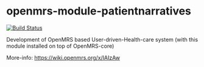 openmrs-module-patientnarratives
================================

[![Build Status](https://travis-ci.org/harshadura/openmrs-module-patientnarratives.png?branch=master)](https://travis-ci.org/harshadura/openmrs-module-patientnarratives)

Development of OpenMRS based User-driven-Health-care system (with this module installed on top of OpenMRS-core)

More-info: https://wiki.openmrs.org/x/IAIzAw
